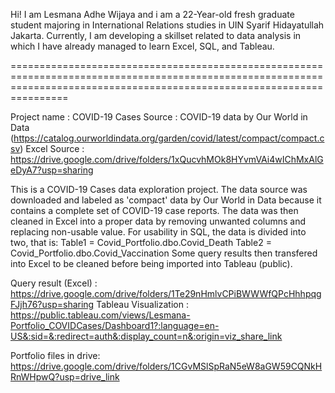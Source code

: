 Hi! I am Lesmana Adhe Wijaya and i am a 22-Year-old fresh graduate student majoring in International Relations studies in UIN Syarif Hidayatullah Jakarta.
Currently, I am developing a skillset related to data analysis in which I have already managed to learn Excel, SQL, and Tableau. 


============================================================================================================================================================================


Project name	:	COVID-19 Cases
Source		:	COVID-19 data by Our World in Data (https://catalog.ourworldindata.org/garden/covid/latest/compact/compact.csv)
Excel Source	:	https://drive.google.com/drive/folders/1xQucvhMOk8HYvmVAi4wIChMxAlGeDyA7?usp=sharing

This is a COVID-19 Cases data exploration project. The data source was downloaded and labeled as 'compact' data by Our World in Data because it contains a complete set
of COVID-19 case reports. The data was then cleaned in Excel into a proper data by removing unwanted columns and replacing non-usable value.
For usability in SQL, the data is divided into two, that is:
				Table1 = Covid_Portfolio.dbo.Covid_Death
				Table2 = Covid_Portfolio.dbo.Covid_Vaccination
Some query results then transfered into Excel to be cleaned before being imported into Tableau (public).

Query result (Excel)	: https://drive.google.com/drive/folders/1Te29nHmlvCPiBWWWfQPcHhhpqgFJjh76?usp=sharing
Tableau Visualization	: https://public.tableau.com/views/Lesmana-Portfolio_COVIDCases/Dashboard1?:language=en-US&:sid=&:redirect=auth&:display_count=n&:origin=viz_share_link

Portfolio files in drive: https://drive.google.com/drive/folders/1CGvMSlSpRaN5eW8aGW59CQNkHRnWHpwQ?usp=drive_link
